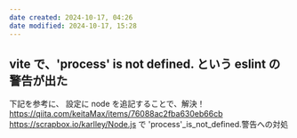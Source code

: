 ```yaml
---
date created: 2024-10-17, 04:26
date modified: 2024-10-17, 15:28
---
```


## vite で、'process' is not defined. という eslint の警告が出た

下記を参考に、
設定に node を追記することで、解決！
https://qiita.com/keitaMax/items/76088ac2fba630eb66cb
https://scrapbox.io/karlley/Node.js で 'process'\_is_not_defined.警告への対処
